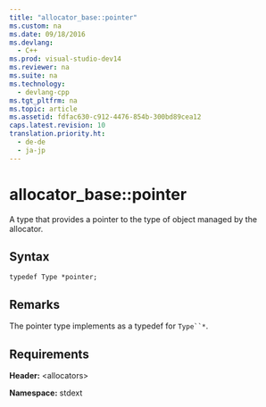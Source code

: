 ```yaml
---
title: "allocator_base::pointer"
ms.custom: na
ms.date: 09/18/2016
ms.devlang: 
  - C++
ms.prod: visual-studio-dev14
ms.reviewer: na
ms.suite: na
ms.technology: 
  - devlang-cpp
ms.tgt_pltfrm: na
ms.topic: article
ms.assetid: fdfac630-c912-4476-854b-300bd89cea12
caps.latest.revision: 10
translation.priority.ht: 
  - de-de
  - ja-jp
---
```

# allocator_base::pointer
A type that provides a pointer to the type of object managed by the allocator.  
  
## Syntax  
  
```  
typedef Type *pointer;  
```  
  
## Remarks  
 The pointer type implements  as a typedef for `Type``*`.  
  
## Requirements  
 **Header:** <allocators\>  
  
 **Namespace:** stdext